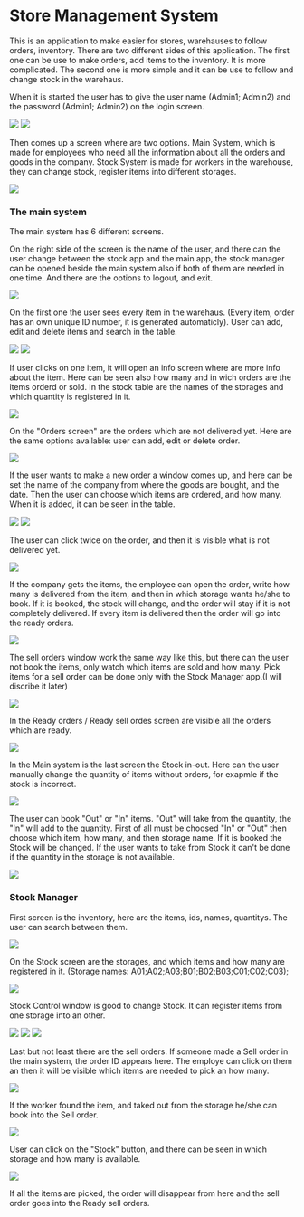# Store Management System

This is an application to make easier for stores, warehauses to follow orders, inventory. 
There are two different sides of this application. The first one can be use to make orders, add items to the inventory. It is more complicated. The second one is more simple and it can be use to follow and change stock in the warehaus.

When it is started the user has to give the user name (Admin1; Admin2) and the password (Admin1; Admin2) on the login screen.

![](README%20Images/Login.PNG) ![](README%20Images/Login2.PNG)

Then comes up a screen where are two options. Main System, which is made for employees who need all the information about all the orders and goods in the company.
Stock System is made for workers in the warehouse, they can change stock, register items into different storages.

![](README%20Images/AppChooser.PNG)

### The main system

The main system has 6 different screens.

On the right side of the screen is the name of the user, and there can the user change between the stock app and the main app, the stock manager can be opened beside the main system also if both of them are needed in one time.
And there are the options to logout, and exit.

![](README%20Images/MSMenu.png)

On the first one the user sees every item in the warehaus. (Every item, order has an own unique ID number, it is generated automaticly).
User can add, edit and delete items and search in the table.

![](README%20Images/MSInventory.PNG) ![](README%20Images/MSInventoryAddItem.PNG)

If user clicks on one item, it will open an info screen where are more info about the item. Here can be seen also how many and in wich orders are the items orderd or sold.
In the stock table are the names of the storages and which quantity is registered in it.

![](README%20Images/MSInventoryItemInfo.PNG)

On the "Orders screen" are the orders which are not delivered yet.
Here are the same options available: user can add, edit or delete order. 

![](README%20Images/MSOrders.PNG)

If the user wants to make a new order a window comes up, and here can be set the name of the company from where the goods are bought, and the date. 
Then the user can choose which items are ordered, and how many. When it is added, it can be seen in the table. 

![](README%20Images/MSOrdersAddOrder.PNG)
![](README%20Images/MSOrdersAddOrder2.png)

The user can click twice on the order, and then it is visible what is not delivered yet. 

![](README%20Images/MSOrdersOrderBook.png)

If the company gets the items, the employee can open the order, write how many is delivered from the item, and then in which storage wants he/she to book. 
If it is booked, the stock will change, and the order will stay if it is not completely delivered.
If every item is delivered then the order will go into the ready orders. 

![](README%20Images/MSOrderOrderBook2.png)

The sell orders window work the same way like this, but there can the user not book the items, only watch which items are sold and how many.
Pick items for a sell order can be done only with the Stock Manager app.(I will discribe it later)

![](README%20Images/MSSellOrders.png)

In the Ready orders / Ready sell ordes screen are visible all the orders which are ready.

![](README%20Images/MSReadyOrder.png)

In the Main system is the last screen the Stock in-out. 
Here can the user manually change the quantity of items without orders, for exapmle if the stock is incorrect.

![](README%20Images/MSStockInOut.png)

The user can book "Out" or "In" items. "Out" will take from the quantity, the "In" will add to the quantity. 
First of all must be choosed "In" or "Out" then choose which item, how many, and then storage name.
If it is booked the Stock will be changed. If the user wants to take from Stock it can't be done if the quantity in the storage is not available.

![](README%20Images/MSStockInOut2.png)
 

### Stock Manager

First screen is the inventory, here are the items, ids, names, quantitys.
The user can search between them. 

![](README%20Images/SSInventory.png)

On the Stock screen are the storages, and which items and how many are registered in it. (Storage names: A01;A02;A03;B01;B02;B03;C01;C02;C03);

![](README%20Images/SSStock.png)

Stock Control window is good to change Stock. It can register items from one storage into an other. 

![](README%20Images/SSStockControl.png)
![](README%20Images/SSStockControl2.png)
![](README%20Images/SSStockControl3.png)

Last but not least there are the sell orders. If someone made a Sell order in the main system, the order ID appears here. The employe can click on them an then it will be visible which items are needed to pick an how many.

![](README%20Images/SSSellOrders.png)

If the worker found the item, and taked out from the storage he/she can book into the Sell order.

![](README%20Images/SSSellOrders2.png)

User can click on the "Stock" button, and there can be seen in which storage and how many is available. 

![](README%20Images/SSSellOrders3.png)

If all the items are picked, the order will disappear from here and the sell order goes into the Ready sell orders.

